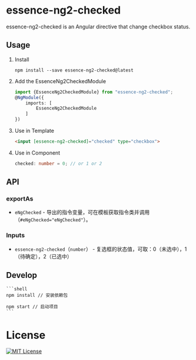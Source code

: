 # essence-ng2-checked

essence-ng2-checked is an Angular directive that change checkbox status.

## Usage

1. Install

	```shell
	npm install --save essence-ng2-checked@latest
	```

3. Add the EssenceNg2CheckedModule

	```typescript
	import {EssenceNg2CheckedModule} from "essence-ng2-checked";
	@NgModule({
	    imports: [
	        EssenceNg2CheckedModule
	    ]
	})
	```

4. Use in Template

	```html
	<input [essence-ng2-checked]="checked" type="checkbox">
	```

5. Use in Component

	```typescript
	checked: number = 0; // or 1 or 2
	```

## API

### exportAs

- `eNgChecked` - 导出的指令变量，可在模板获取指令类并调用（`#eNgChecked="eNgChecked"`）。

### Inputs

- `essence-ng2-checked`（`number`） - 复选框的状态值，可取：0（未选中），1（待确定），2（已选中）

## Develop

	```shell
	npm install // 安装依赖包
	
	npm start // 启动项目
	```

# License

[![MIT License](https://img.shields.io/badge/license-MIT-blue.svg?style=flat)](/LICENSE)
